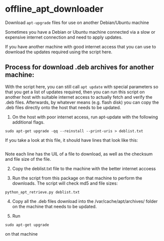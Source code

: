 # offline_apt_downloader
Download `apt-upgrade` files for use on another Debian/Ubuntu machine

Sometimes you have a Debian or Ubuntu machine connected via a slow or expensive internet connection and need to apply updates.

If you have another machine with good internet access that you can use to download the updates required using the script here.

## Process for download .deb archives for another machine:

With the script here, you can still call `apt update` with special parameters so that you get a list of updates required, then you can run this script on another host with suitable internet access to actually fetch and verify the .deb files. Afterwards, by whatever means (e.g. flash disk) you can copy the .deb files directly onto the host that needs to be updated.

1.  On the host with poor internet access, run apt-update with the following additional flags.
```
sudo apt-get upgrade -qq --reinstall --print-uris > deblist.txt
```

If you take a look at this file, it should have lines that look like this:
```
```
Note each line has the UIL of a file to download, as well as the checksum and file size of the file.

2.  Copy the deblist.txt file to the machine with the better internet accoess

3.  Run the script from this package on that machine to perform the downloads. The script will check md5 and file sizes:
```
python_apt_retrieve.py deblist.txt
```

4. Copy all the .deb files download into the /var/cache/apt/archives/ folder on the machine that needs to be updated.

5. Run
```
sudo apt-get upgrade
```
on that machine

